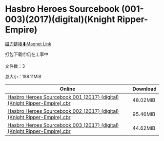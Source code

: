 # Hasbro Heroes Sourcebook (001-003)(2017)(digital)(Knight Ripper-Empire)

[磁力链接⬇Magnet Link](magnet:?xt=urn:btih:1529f4ab0e24f619e8e70407751e483c75b76fb6&dn=Hasbro%20Heroes%20Sourcebook%20%28001-003%29%282017%29%28digital%29%28Knight%20Ripper-Empire%29)

打包下载📦仍在工事中

文件数：3

总大小：188.11MiB

Online | Download
--- | ---
[Hasbro Heroes Sourcebook 001 (2017) (digital) (Knight Ripper-Empire).cbr](https://github.com/alicewish/markdown/blob/master/comic/Hasbro-Heroes-Sourcebook-001-2017-digital-Knight-Ripper-Empire-cbr.md) | 48.02MiB
[Hasbro Heroes Sourcebook 002 (2017) (digital) (Knight Ripper-Empire).cbr](https://github.com/alicewish/markdown/blob/master/comic/Hasbro-Heroes-Sourcebook-002-2017-digital-Knight-Ripper-Empire-cbr.md) | 95.46MiB
[Hasbro Heroes Sourcebook 003 (2017) (digital) (Knight Ripper-Empire).cbr](https://github.com/alicewish/markdown/blob/master/comic/Hasbro-Heroes-Sourcebook-003-2017-digital-Knight-Ripper-Empire-cbr.md) | 44.62MiB